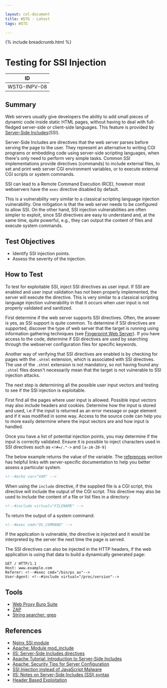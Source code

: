 ```yaml
---

layout: col-document
title: WSTG - Latest
tags: WSTG

---
```


{% include breadcrumb.html %}
# Testing for SSI Injection

|ID          |
|------------|
|WSTG-INPV-08|

## Summary

Web servers usually give developers the ability to add small pieces of dynamic code inside static HTML pages, without having to deal with full-fledged server-side or client-side languages. This feature is provided by [Server-Side Includes](https://owasp.org/www-community/attacks/Server-Side_Includes_%28SSI%29_Injection)(SSI).

Server-Side Includes are directives that the web server parses before serving the page to the user. They represent an alternative to writing CGI programs or embedding code using server-side scripting languages, when there's only need to perform very simple tasks. Common SSI implementations provide directives (commands) to include external files, to set and print web server CGI environment variables, or to execute external CGI scripts or system commands.

SSI can lead to a Remote Command Execution (RCE), however most webservers have the `exec` directive disabled by default.

This is a vulnerability very similar to a classical scripting language injection vulnerability. One mitigation is that the web server needs to be configured to allow SSI. On the other hand, SSI injection vulnerabilities are often simpler to exploit, since SSI directives are easy to understand and, at the same time, quite powerful, e.g., they can output the content of files and execute system commands.

## Test Objectives

- Identify SSI injection points.
- Assess the severity of the injection.

## How to Test

To test for exploitable SSI, inject SSI directives as user input. If SSI are enabled and user input validation has not been properly implemented, the server will execute the directive. This is very similar to a classical scripting language injection vulnerability in that it occurs when user input is not properly validated and sanitized.

First determine if the web server supports SSI directives. Often, the answer is yes, as SSI support is quite common. To determine if SSI directives are supported, discover the type of web server that the target is running using information gathering techniques (see [Fingerprint Web Server](../01-Information_Gathering/02-Fingerprint_Web_Server.md)). If you have access to the code, determine if SSI directives are used by searching through the webserver configuration files for specific keywords.

Another way of verifying that SSI directives are enabled is by checking for pages with the `.shtml` extension, which is associated with SSI directives. The use of the `.shtml` extension is not mandatory, so not having found any `.shtml` files doesn't necessarily mean that the target is not vulnerable to SSI injection attacks.

The next step is determining all the possible user input vectors and testing to see if the SSI injection is exploitable.

First find all the pages where user input is allowed. Possible input vectors may also include headers and cookies. Determine how the input is stored and used, i.e if the input is returned as an error message or page element and if it was modified in some way. Access to the source code can help you to more easily determine where the input vectors are and how input is handled.

Once you have a list of potential injection points, you may determine if the input is correctly validated. Ensure it is possible to inject characters used in SSI directives such as `<!#=/."->` and `[a-zA-Z0-9]`

The below example returns the value of the variable. The [references](#references) section has helpful links with server-specific documentation to help you better assess a particular system.

```html
<!--#echo var="VAR" -->
```

When using the `include` directive, if the supplied file is a CGI script, this directive will include the output of the CGI script. This directive may also be used to include the content of a file or list files in a directory:

```html
<!--#include virtual="FILENAME" -->
```

To return the output of a system command:

```html
<!--#exec cmd="OS_COMMAND" -->
```

If the application is vulnerable, the directive is injected and it would be interpreted by the server the next time the page is served.

The SSI directives can also be injected in the HTTP headers, if the web application is using that data to build a dynamically generated page:

```text
GET / HTTP/1.1
Host: www.example.com
Referer: <!--#exec cmd="/bin/ps ax"-->
User-Agent: <!--#include virtual="/proc/version"-->
```

## Tools

- [Web Proxy Burp Suite](https://portswigger.net/burp/communitydownload)
- [ZAP](https://www.zaproxy.org/)
- [String searcher: grep](https://www.gnu.org/software/grep)

## References

- [Nginx SSI module](http://nginx.org/en/docs/http/ngx_http_ssi_module.html)
- [Apache: Module mod_include](https://httpd.apache.org/docs/current/mod/mod_include.html)
- [IIS: Server-Side Includes directives](https://docs.microsoft.com/en-us/previous-versions/iis/6.0-sdk/ms525185%28v=vs.90%29)
- [Apache Tutorial: Introduction to Server-Side Includes](https://httpd.apache.org/docs/current/howto/ssi.html)
- [Apache: Security Tips for Server Configuration](https://httpd.apache.org/docs/current/misc/security_tips.html#ssi)
- [SSI Injection instead of JavaScript Malware](https://jeremiahgrossman.blogspot.com/2006/08/ssi-injection-instead-of-javascript.html)
- [IIS: Notes on Server-Side Includes (SSI) syntax](https://blogs.iis.net/robert_mcmurray/archive/2010/12/28/iis-notes-on-server-side-includes-ssi-syntax-kb-203064-revisited.aspx)
- [Header Based Exploitation](https://www.cgisecurity.com/papers/header-based-exploitation.txt)
